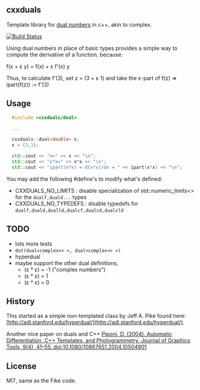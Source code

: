 ## cxxduals
Template library for [dual numbers](http://en.wikipedia.org/wiki/Dual_number) in c++, akin to complex.

[![Build Status](https://api.travis-ci.org/tesch1/cxxduals.svg?branch=master)](http://travis-ci.org/tesch1/cxxduals)


Using dual numbers in place of basic types provides a simple way to compute the derivative of a function, because:

f(x + &epsilon; y) = f(x) + &epsilon; f'(x) y

Thus, to calculate f'(3), set z = (3 + &epsilon; 1) and take the &epsilon;-part of f(z) => ipart(f(z)) := f'(3)

## Usage

```cpp
  #include <cxxduals/dual>

  ...

  cxxduals::dual<double> x;
  x = {3,1};

  std::cout << "x=" << x << "\n";
  std::cout << "x*x=" << x*x << "\n";
  std::cout << "ipart(x*x) = d(x*x)/dx = " << ipart(x*x) << "\n";
```

You may add the following #define's to modify what's defined:
- CXXDUALS_NO_LIMITS : disable specialization of std::numeric_limits<> for the ```dualf,duald...``` types
- CXXDUALS_NO_TYPEDEFS : disable typedefs for ```dualf,duald,dualld,dualcf,dualcd,dualcld```

## TODO
- lots more tests
- `dot(dual<complex<> >, dual<complex<> >)`
- hyperdual
- maybe support the other dual definitions, 
  - (&epsilon; * &epsilon;) = -1  ("complex numbers")
  - (&epsilon; * &epsilon;) = 1
  - (&epsilon; * &epsilon;) = 0

## History
This started as a simple non-templated class by Jeff A. Pike found here: 
[http://adl.stanford.edu/hyperdual/](http://adl.stanford.edu/hyperdual/).

Another nice paper on duals and C++ [Piponi, D. (2004). Automatic Differentiation, C++ Templates, and Photogrammetry. Journal of Graphics Tools, 9(4), 41–55. doi:10.1080/10867651.2004.10504901](http://citeseerx.ist.psu.edu/viewdoc/download?doi=10.1.1.89.7749&rep=rep1&type=pdf)

## License
MIT, same as the Fike code.
